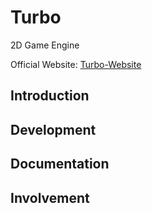 # Turbo
2D Game Engine

Official Website: [Turbo-Website](http://turbo.projectcorner.org "Find Turbo")

## Introduction

## Development

## Documentation

## Involvement